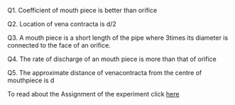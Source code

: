 Q1. Coefficient of mouth piece is better than orifice

Q2. Location of vena contracta is d/2

Q3. A mouth piece is a short length of the pipe where 3times its diameter is connected to the face of an orifice.

Q4. The rate of discharge of an mouth piece is more than that of orifice

Q5. The approximate distance of venacontracta from the centre of mouthpiece is d


To read about the Assignment of the experiment click [here](docs/4.Mouthpieces.pdf)

